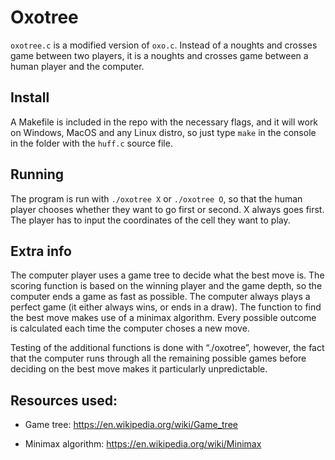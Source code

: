 # Oxotree

`oxotree.c` is a modified version of `oxo.c`. Instead of a noughts and crosses game between two players, it is a noughts and crosses game between a human player and the computer.

## Install

A Makefile is included in the repo with the necessary flags, and it will work on Windows, MacOS and any Linux distro, so just type `make` in the console in the folder with the `huff.c` source file.

## Running

The program is run with `./oxotree X` or `./oxotree O`,  so that the human player chooses whether they want to go first or second. X always goes first. The player has to input the coordinates of the cell they want to play.

## Extra info

The computer player uses a game tree to decide what the best move is.  The scoring function is based on the winning player and the game depth, so the computer ends a game as fast as possible. The computer always plays a perfect game (it either always wins, or ends in a draw). The function to find the best move makes use of a minimax algorithm. Every possible outcome is calculated each time the computer choses a new move.

Testing of the additional functions is done with “./oxotree”, however, the fact that the computer runs through all the remaining possible games before deciding on the best move makes it particularly unpredictable.

## Resources used:

- Game tree: https://en.wikipedia.org/wiki/Game_tree

- Minimax algorithm: https://en.wikipedia.org/wiki/Minimax
